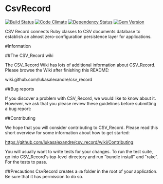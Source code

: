 # CsvRecord

[![Build Status](https://secure.travis-ci.org/lukasalexandre/csv_record.png)](http://travis-ci.org/lukasalexandre/csv_record) [![Code Climate](https://codeclimate.com/badge.png)](https://codeclimate.com/github/lukasalexandre/csv_record) [![Dependency Status](https://gemnasium.com/lukasalexandre/csv_record.png)](https://gemnasium.com/lukasalexandre/csv_record) [![Gem Version](https://fury-badge.herokuapp.com/rb/csv_record.png)](http://badge.fury.io/rb/csv_record)


CSV Record connects Ruby classes to CSV documents database to establish an almost zero-configuration persistence layer for applications.

#Information

##The CSV_Record wiki

The CSV_Record Wiki has lots of additional information about CSV_Record. Please browse the Wiki after finishing this README:

wiki.github.com/lukasalexandre/csv_record

##Bug reports

If you discover a problem with CSV_Record, we would like to know about it. However, we ask that you please review these guidelines before submitting a bug report:

##Contributing

We hope that you will consider contributing to CSV_Record. Please read this short overview for some information about how to get started:

https://github.com/lukasalexandre/csv_record/wiki/Contributing

You will usually want to write tests for your changes. To run the test suite, go into CSV_Record's top-level directory and run "bundle install" and "rake". For the tests to pass.

##Precautions
CsvRecord creates a `db` folder in the root of your application. Be sure that it has permission to do so.